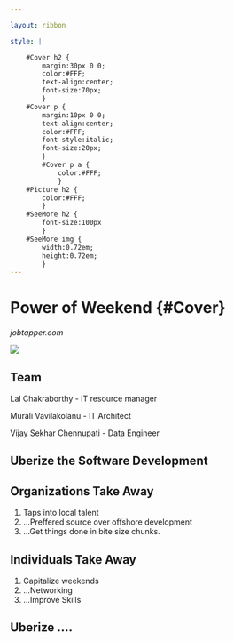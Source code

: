 ```yaml
---

layout: ribbon

style: |

    #Cover h2 {
        margin:30px 0 0;
        color:#FFF;
        text-align:center;
        font-size:70px;
        }
    #Cover p {
        margin:10px 0 0;
        text-align:center;
        color:#FFF;
        font-style:italic;
        font-size:20px;
        }
        #Cover p a {
            color:#FFF;
            }
    #Picture h2 {
        color:#FFF;
        }
    #SeeMore h2 {
        font-size:100px
        }
    #SeeMore img {
        width:0.72em;
        height:0.72em;
        }
---
```


# Power of Weekend {#Cover}

*jobtapper.com*

![](pictures/cover.jpg)
<!-- photo by John Carey, fiftyfootshadows.net -->


## Team

Lal Chakraborthy - IT resource manager

Murali Vavilakolanu - IT Architect

Vijay Sekhar Chennupati - Data Engineer

## **Uberize the Software Development**

## Organizations Take Away

1. Taps into local talent
2. …Preffered source over offshore development
3. …Get things done in bite size chunks.

## Individuals Take Away

1. Capitalize weekends
2. ...Networking
3. ...Improve Skills

## **Uberize ....**



